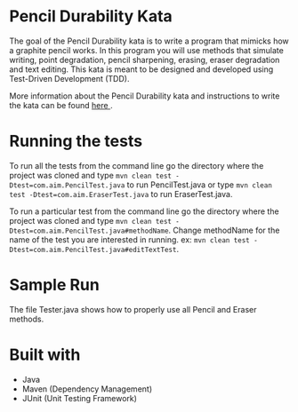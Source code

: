 # Pencil Durability Kata
The goal of the Pencil Durability kata is to write a program that mimicks how a graphite pencil works. In this program you will use methods that simulate writing, point degradation, pencil sharpening, erasing, eraser degradation and text editing. This kata is meant to be designed and developed using Test-Driven Development (TDD).

More information about the Pencil Durability kata and instructions to write the kata can be found <a href="https://github.com/PillarTechnology/kata-pencil-durability"> here </a>.

# Running the tests
To run all the tests from the command line go the directory where the project was cloned and type 
    ```mvn clean test -Dtest=com.aim.PencilTest.java``` to run PencilTest.java or type  ```mvn clean test -Dtest=com.aim.EraserTest.java``` to run EraserTest.java.

To run a particular test from the command line go the directory where the project was cloned and type ```mvn clean test -Dtest=com.aim.PencilTest.java#methodName```. Change methodName for the name of the test you are interested in running. ex: ```mvn clean test -Dtest=com.aim.PencilTest.java#editTextTest```.

# Sample Run
The file Tester.java shows how to properly use all Pencil and Eraser methods. 

# Built with
- Java
- Maven (Dependency Management)
- JUnit (Unit Testing Framework)




